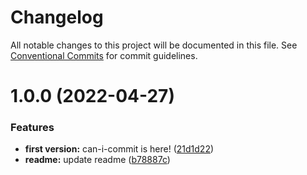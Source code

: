 # Changelog

All notable changes to this project will be documented in this file. See
[Conventional Commits](https://conventionalcommits.org) for commit guidelines.

# 1.0.0 (2022-04-27)


### Features

* **first version:** can-i-commit is here! ([21d1d22](https://github.com/jonbilous/can-i-commit/commit/21d1d2218cad7bfc47577de5d43daa3c64cc4090))
* **readme:** update readme ([b78887c](https://github.com/jonbilous/can-i-commit/commit/b78887c5c91fbf02fb25e44c6d9bf735679eacdd))
